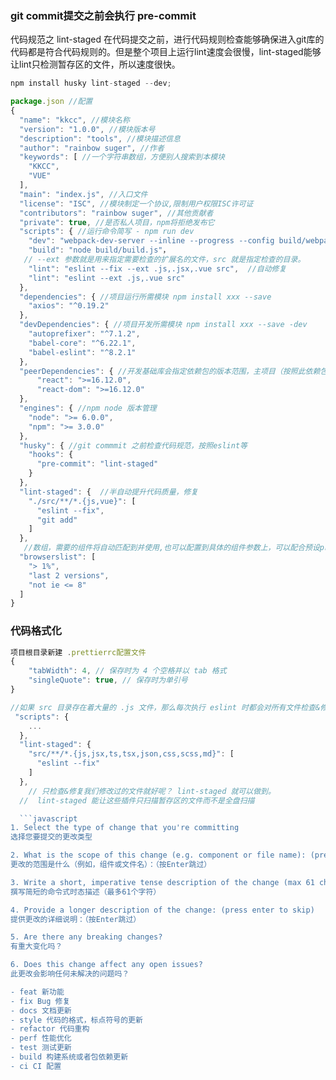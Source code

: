 ### git commit提交之前会执行 pre-commit
代码规范之 lint-staged
在代码提交之前，进行代码规则检查能够确保进入git库的代码都是符合代码规则的。但是整个项目上运行lint速度会很慢，lint-staged能够让lint只检测暂存区的文件，所以速度很快。

```javascript
npm install husky lint-staged --dev;

package.json //配置
{
  "name": "kkcc", //模块名称
  "version": "1.0.0", //模块版本号
  "description": "tools", //模块描述信息
  "author": "rainbow suger", //作者
  "keywords": [ //一个字符串数组，方便别人搜索到本模块
    "KKCC",
    "VUE"
  ],
  "main": "index.js", //入口文件
  "license": "ISC", //模块制定一个协议,限制用户权限ISC许可证
  "contributors": "rainbow suger", //其他贡献者
  "private": true, //是否私人项目，npm将拒绝发布它
  "scripts": { //运行命令简写 - npm run dev
    "dev": "webpack-dev-server --inline --progress --config build/webpack.dev.conf.js",
    "build": "node build/build.js"，
   // --ext 参数就是用来指定需要检查的扩展名的文件，src 就是指定检查的目录。
    "lint": "eslint --fix --ext .js,.jsx,.vue src",  //自动修复
    "lint": "eslint --ext .js,.vue src"
  },
  "dependencies": { //项目运行所需模块 npm install xxx --save
    "axios": "^0.19.2"
  },
  "devDependencies": { //项目开发所需模块 npm install xxx --save -dev
    "autoprefixer": "^7.1.2",
    "babel-core": "^6.22.1",
    "babel-eslint": "^8.2.1"
  },
  "peerDependencies": { //开发基础库会指定依赖包的版本范围，主项目（按照此依赖包的项目）安装此依赖的时候，如果主项目react、react-dom库不符合基础库版本要求 会报异常
      "react": ">=16.12.0", 
      "react-dom": ">=16.12.0"
  },
  "engines": { //npm node 版本管理
    "node": ">= 6.0.0",
    "npm": ">= 3.0.0"
  },
  "husky": { //git commmit 之前检查代码规范，按照eslint等
    "hooks": {
      "pre-commit": "lint-staged"
    }
  },
  "lint-staged": {  //半自动提升代码质量，修复
    "./src/**/*.{js,vue}": [
      "eslint --fix",
      "git add"
    ]
  },
   //数组，需要的组件将自动匹配到并使用,也可以配置到具体的组件参数上，可以配合预设preset-env,来browserslist-->兼容版本浏览器版本的设置
  "browserslist": [
    "> 1%",
    "last 2 versions",
    "not ie <= 8"
  ]
}

```
### 代码格式化

```javascript 
项目根目录新建 .prettierrc配置文件
{
    "tabWidth": 4, // 保存时为 4 个空格并以 tab 格式
    "singleQuote": true, // 保存时为单引号
}

//如果 src 目录存在着大量的 .js 文件，那么每次执行 eslint 时都会对所有文件检查&修复，很明显除了对性能有影响外，还会影响同事以前写过的代码格式
 "scripts": {
    ...
  },
  "lint-staged": {
    "src/**/*.{js,jsx,ts,tsx,json,css,scss,md}": [
      "eslint --fix"
    ]
  },
	// 只检查&修复我们修改过的文件就好呢？ lint-staged 就可以做到。
  //  lint-staged 能让这些插件只扫描暂存区的文件而不是全盘扫描

  ```javascript
1. Select the type of change that you're committing
选择您要提交的更改类型

2. What is the scope of this change (e.g. component or file name): (press enter to skip)
更改的范围是什么（例如，组件或文件名）：（按Enter跳过）

3. Write a short, imperative tense description of the change (max 61 chars)
撰写简短的命令式时态描述（最多61个字符）

4. Provide a longer description of the change: (press enter to skip)
提供更改的详细说明：（按Enter跳过）

5. Are there any breaking changes?
有重大变化吗？

6. Does this change affect any open issues?
此更改会影响任何未解决的问题吗？

- feat 新功能
- fix Bug 修复
- docs 文档更新
- style 代码的格式，标点符号的更新
- refactor 代码重构
- perf 性能优化
- test 测试更新
- build 构建系统或者包依赖更新
- ci CI 配置
  ```
